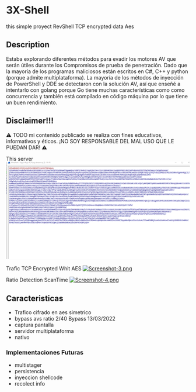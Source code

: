 # 3X-Shell
this simple proyect RevShell  TCP encrypted data Aes 

## Description
Estaba explorando diferentes métodos para evadir los motores AV que serán útiles durante los Compromisos de prueba de penetración. Dado que la mayoría de los programas maliciosos están escritos en C#, C++ y python (porque admite multiplataforma). La mayoría de los métodos de inyección de PowerShell y DDE se detectaron con la solución AV, así que enseñé a intentarlo con golang porque Go tiene muchas características como como concurrencia y también está compilado en código máquina por lo que tiene un buen rendimiento.

## Disclaimer!!!  
⚠️ TODO mi contenido publicado se realiza con fines educativos, informativos y éticos.
¡NO SOY RESPONSABLE DEL MAL USO QUE LE PUEDAN DAR! ⚠️

This server 
[![server.png](img/Screenshot_3.png)](img/Screenshot_3.png)

Trafic TCP Encrypted Whit AES
[![Screenshot-3.png](https://i.postimg.cc/vmrckn0p/Screenshot-3.png)](https://postimg.cc/94fmqD5p)

Ratio Detection ScanTime
[![Screenshot-4.png](https://i.postimg.cc/9FbCqpr8/Screenshot-4.png)](https://postimg.cc/jLDGpy6P)


## Caracteristicas  
* Trafico cifrado en aes simetrico
* bypass avs ratio 2/40 Bypass 13/03/2022
* captura pantalla
* servidor multiplataforma
* nativo

### Implementaciones Futuras  
* multistager
* persistencia 
* inyeccion shellcode
* recolect info
